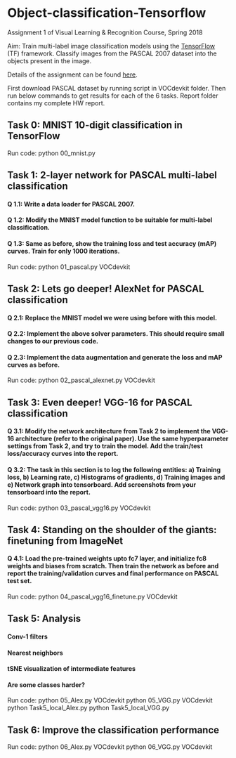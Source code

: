 # Object-classification-Tensorflow
Assignment 1 of Visual Learning &amp; Recognition Course, Spring 2018

Aim: Train multi-label image classification models using the [TensorFlow](www.tensorflow.org) (TF) framework. Classify images from the PASCAL 2007 dataset into the objects present in the image. 

Details of the assignment can be found [here](https://bitbucket.org/CMU16824Spring18/hw1).

First download PASCAL dataset by running script in VOCdevkit folder. Then run below commands to get results for each of the 6 tasks. Report folder contains my complete HW report.


## Task 0: MNIST 10-digit classification in TensorFlow
Run code: python 00_mnist.py

## Task 1: 2-layer network for PASCAL multi-label classification 
#### Q 1.1: Write a data loader for PASCAL 2007.
#### Q 1.2: Modify the MNIST model function to be suitable for multi-label classification.
#### Q 1.3: Same as before, show the training loss and test accuracy (mAP) curves. Train for only 1000 iterations.
Run code: python 01_pascal.py VOCdevkit

## Task 2: Lets go deeper! AlexNet for PASCAL classification
#### Q 2.1: Replace the MNIST model we were using before with this model.
#### Q 2.2: Implement the above solver parameters. This should require small changes to our previous code.
#### Q 2.3: Implement the data augmentation and generate the loss and mAP curves as before.
Run code: python 02_pascal_alexnet.py VOCdevkit

## Task 3: Even deeper! VGG-16 for PASCAL classification
#### Q 3.1: Modify the network architecture from Task 2 to implement the VGG-16 architecture (refer to the original paper). Use the same hyperparameter settings from Task 2, and try to train the model. Add the train/test loss/accuracy curves into the report.
#### Q 3.2: The task in this section is to log the following entities: a) Training loss, b) Learning rate, c) Histograms of gradients, d) Training images and e) Network graph into tensorboard. Add screenshots from your tensorboard into the report.
Run code: python 03_pascal_vgg16.py VOCdevkit

## Task 4: Standing on the shoulder of the giants: finetuning from ImageNet
#### Q 4.1: Load the pre-trained weights upto fc7 layer, and initialize fc8 weights and biases from scratch. Then train the network as before and report the training/validation curves and final performance on PASCAL test set.
Run code: python 04_pascal_vgg16_finetune.py VOCdevkit

## Task 5: Analysis
#### Conv-1 filters
#### Nearest neighbors
#### tSNE visualization of intermediate features
#### Are some classes harder?
Run code: 
python 05_Alex.py VOCdevkit 
python 05_VGG.py VOCdevkit
python Task5_local_Alex.py 
python Task5_local_VGG.py

## Task 6: Improve the classification performance 
Run code: 
python 06_Alex.py VOCdevkit 
python 06_VGG.py VOCdevkit
